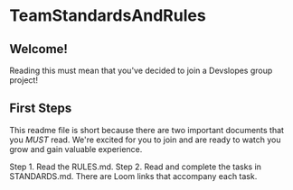 # TeamStandardsAndRules

## Welcome! 
Reading this must mean that you've decided to join a Devslopes group project!

## First Steps
This readme file is short because there are two important documents that you *MUST* read.
We're excited for you to join and are ready to watch you grow and gain valuable experience.

Step 1. Read the RULES.md.
Step 2. Read and complete the tasks in STANDARDS.md. There are Loom links that accompany each task.

